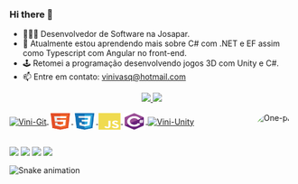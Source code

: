 ### Hi there 👋

- 👨🏻‍💻 Desenvolvedor de Software na Josapar.
- 🌱 Atualmente estou aprendendo mais sobre C# com .NET e EF assim como Typescript com Angular no front-end.
- 🕹️ Retomei a programação desenvolvendo jogos 3D com Unity e C#.
- 📫 Entre em contato: vinivasq@hotmail.com

<div align="center">
  <a href="https://www.linkedin.com/in/vinivasq/">
  <img height="180em" src="https://github-readme-stats.vercel.app/api?username=vinivasq&show_icons=true&theme=dark&include_all_commits=true&count_private=true"/>
  <img height="180em" src="https://github-readme-stats.vercel.app/api/top-langs/?username=vinivasq&layout=compact&langs_count=7&theme=dark"/>
</div>

<div style="display: inline_block"><br>
  <img align="center" alt="Vini-Git" height="30" width="40" src="https://cdn.jsdelivr.net/gh/devicons/devicon/icons/git/git-original.svg">
  <img align="center" alt="Vini-HTML" height="30" width="40" src="https://raw.githubusercontent.com/devicons/devicon/master/icons/html5/html5-original.svg">
  <img align="center" alt="Vini-CSS" height="30" width="40" src="https://raw.githubusercontent.com/devicons/devicon/master/icons/css3/css3-original.svg">
  <img align="center" alt="Vini-Js" height="30" width="40" src="https://raw.githubusercontent.com/devicons/devicon/master/icons/javascript/javascript-plain.svg">
  <img align="center" alt="Vini-Csharp" height="30" width="40" src="https://raw.githubusercontent.com/devicons/devicon/master/icons/csharp/csharp-original.svg">
 <img align="center" alt="Vini-Unity" height="30" width="40" src="https://cdn.jsdelivr.net/gh/devicons/devicon/icons/unity/unity-original.svg">
  <img align="right" alt="One-pic" height="150" style="border-radius:50px;" src="https://caelum-online-public.s3.amazonaws.com/oracle-one-fase2/one-br-kit-boas-vindas/ONE+desktop+3.png">
</div>
  
  ##
  
  <div>
    <a href="https://www.linkedin.com/in/vinivasq" target="_blank"><img src="https://img.shields.io/badge/-LinkedIn-%230077B5?style=for-the-badge&logo=linkedin&logoColor=white" target="_blank"></a> 
    <a href = "mailto:vinivasq@hotmail.com"><img src="https://img.shields.io/badge/-Gmail-%23333?style=for-the-badge&logo=gmail&logoColor=white" target="_blank"></a>
    <a href="https://twitter.com/vinivasq" target="_blank"><img src="https://img.shields.io/badge/Twitter-1DA1F2?style=for-the-badge&logo=twitter&logoColor=white"></a>
    <a href="https://instagram.com/vinivasq" target="_blank"><img src="https://img.shields.io/badge/-Instagram-%23E4405F?style=for-the-badge&logo=instagram&logoColor=white" target="_blank"></a>
  </div>
  
  ![Snake animation](https://github.com/vinivasq/vinivasq/blob/output/github-contribution-grid-snake.svg)

